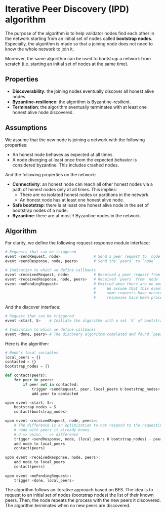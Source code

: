 # Iterative Peer Discovery (IPD) algorithm

The purpose of the algorithm is to help validator nodes find each other in the network starting from an initial set of nodes called **bootstrap nodes**. Especially, the algorithm is made so that a joining node does not need to know the whole network to join it.

Moreover, the same algorithm can be used to bootstrap a network from scratch (i.e. starting an initial set of nodes at the same time).

## Properties

- **Discoverability**: the joining nodes eventually discover all honest alive nodes.
- **Byzantine-resilience**: the algorithm is Byzantine-resilient.
- **Termination**: the algorithm eventually terminates with at least one honest alive node discovered.

## Assumptions

We assume that the new node is joining a network with the following properties:

- An honest node behaves as expected at all times.
- A node diverging at least once from the expected behavior is considered byzantine. This includes crashed nodes.

And the following properties on the network:

- **Connectivity**: an honest node can reach all other honest nodes via a path of honest nodes only at all times. This implies:
    - There are no isolated honest nodes or partitions in the network.
    - An honest node has at least one honest alive node.
- **Safe bootstrap**: there is at least one honest alive node in the set of bootstrap nodes of a node.
- **Byzantine**: there are at most `f` Byzantine nodes in the network.

## Algorithm

For clarity, we define the following request-response module interface:

```python
# Requests that can be triggered
event <sendRequest, node>               # Send a peer request to `node`
event <sendResponse, node, peers>       # Send the `peers` to `node`

# Indication to which we define callbacks
event <receivedRequest, node>           # Received a peer request from `node`
event <receivedResponse, node, peers>   # Received `peers` from `node`
event <noPendingRequest>                # Emitted when there are no more pending requests.
                                        #     We assume that this event is only emitted after
                                        #     some requests have occurred and all received
                                        #     responses have been processed.
```

And the discover interface:

```python
# Request that can be triggered
event <start, S>    # Initiate the algorithm with a set `S` of bootstrap nodes

# Indication to which we define callbacks
event <done, peers> # The discovery algorithm completed and found `peers`
```

Here is the algorithm:

```python
# Node's local variables
local_peers = {}
contacted = {}
bootstrap_nodes = {}

def contact(peers):
    for peer in peers:
        if peer not in contacted:
            trigger <sendRequest, peer, local_peers U bootstrap_nodes>
            add peer to contacted

upon event <start, S>: 
    bootstrap_nodes = S
    contact(bootstrap_nodes)

upon event <receivedRequest, node, peers>:
    # The difference is an optimization to not respond to the requesting
    # node with peers it already knows.
    # U => union, - => difference
    trigger <sendResponse, node, (local_peers U bootstrap_nodes) - peers >
    add node to local_peers
    contact(peers)
        
upon event <receivedResponse, node, peers>:
    add node to local_peers
    contact(peers)
                        
upon event <noPendingRequest>:
    trigger <done, local_peers>
```

The algorithm follows an iterative approach based on BFS. The idea is to request to an initial set of nodes (bootstrap nodes) the list of their known peers. Then, the node repeats the process with the new peers it discovered. The algorithm terminates when no new peers are discovered.
